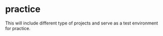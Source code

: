 # practice
This will include different type of projects and serve as a test environment for practice.
